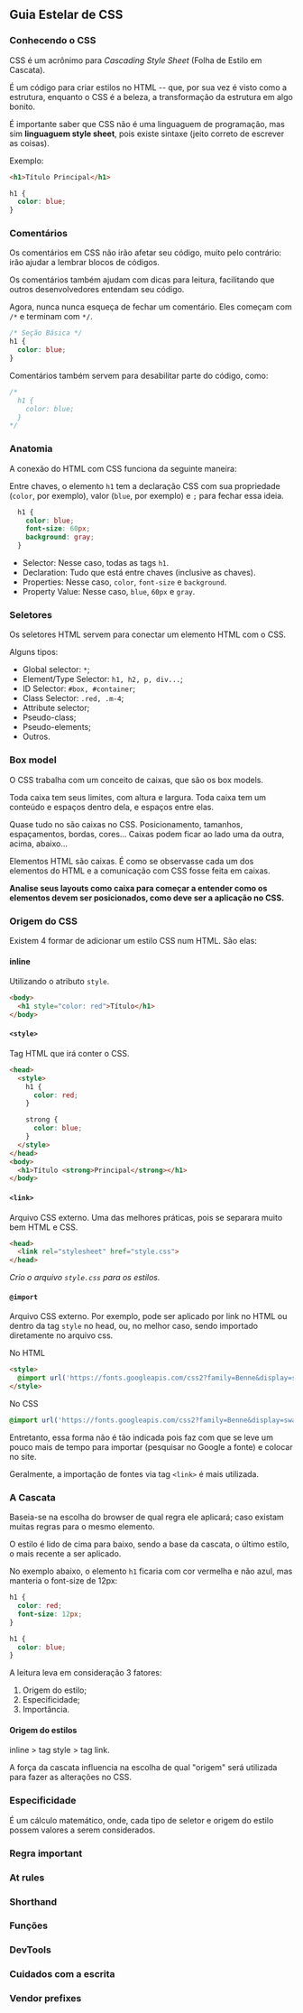 ## Guia Estelar de CSS

### Conhecendo o CSS

CSS é um acrônimo para _Cascading Style Sheet_ (Folha de Estilo em Cascata).

É um código para criar estilos no HTML -- que, por sua vez é visto como a estrutura, enquanto o CSS é a beleza, a transformação da estrutura em algo bonito.

É importante saber que CSS não é uma linguaguem de programação, mas sim **linguaguem style sheet**, pois existe sintaxe (jeito correto de escrever as coisas).

Exemplo:

```HTML
<h1>Título Principal</h1>
```

```CSS
h1 {
  color: blue;
}
```

### Comentários

Os comentários em CSS não irão afetar seu código, muito pelo contrário: irão ajudar a lembrar blocos de códigos.

Os comentários também ajudam com dicas para leitura, facilitando que outros desenvolvedores entendam seu código.

Agora, nunca nunca esqueça de fechar um comentário. Eles começam com `/*` e terminam com `*/`.

```CSS
/* Seção Básica */
h1 {
  color: blue;
}
```

Comentários também servem para desabilitar parte do código, como:

```CSS
/*
  h1 {
    color: blue;
  }
*/
```

### Anatomia

A conexão do HTML com CSS funciona da seguinte maneira:

Entre chaves, o elemento `h1` tem a declaração CSS com sua propriedade (`color`, por exemplo), valor (`blue`, por exemplo) e `;` para fechar essa ideia.

```CSS
  h1 {
    color: blue;
    font-size: 60px;
    background: gray;
  }
```

- Selector: Nesse caso, todas as tags `h1`.
- Declaration: Tudo que está entre chaves (inclusive as chaves).
- Properties: Nesse caso, `color`, `font-size` e `background`.
- Property Value: Nesse caso, `blue`, `60px` e `gray`.

### Seletores

Os seletores HTML servem para conectar um elemento HTML com o CSS.

Alguns tipos:

- Global selector: `*`;
- Element/Type Selector: `h1, h2, p, div...`;
- ID Selector: `#box, #container`;
- Class Selector: `.red, .m-4`;
- Attribute selector;
- Pseudo-class;
- Pseudo-elements;
- Outros.

### Box model

O CSS trabalha com um conceito de caixas, que são os box models.

Toda caixa tem seus limites, com altura e largura. Toda caixa tem um conteúdo e espaços dentro dela, e espaços entre elas.

Quase tudo no são caixas no CSS. Posicionamento, tamanhos, espaçamentos, bordas, cores... Caixas podem ficar ao lado uma da outra, acima, abaixo...

Elementos HTML são caixas. É como se observasse cada um dos elementos do HTML e a comunicação com CSS fosse feita em caixas.

**Analise seus layouts como caixa para começar a entender como os elementos devem ser posicionados, como deve ser a aplicação no CSS.**

### Origem do CSS

Existem 4 formar de adicionar um estilo CSS num HTML. São elas:

#### inline

Utilizando o atributo `style`.

```HTML
<body>
  <h1 style="color: red">Título</h1>
</body>
```

#### `<style>`

Tag HTML que irá conter o CSS.

```HTML
<head>
  <style>
    h1 {
      color: red;
    }

    strong {
      color: blue;
    }
  </style>
</head>
<body>
  <h1>Título <strong>Principal</strong></h1>
</body>
```

#### `<link>`

Arquivo CSS externo. Uma das melhores práticas, pois se separara muito bem HTML e CSS.

```HTML
<head>
  <link rel="stylesheet" href="style.css">
</head>
```

_Crio o arquivo `style.css` para os estilos._

#### `@import`

Arquivo CSS externo. Por exemplo, pode ser aplicado por link no HTML ou dentro da tag `style` no head, ou, no melhor caso, sendo importado diretamente no arquivo css.

No HTML

```HTML
<style>
  @import url('https://fonts.googleapis.com/css2?family=Benne&display=swap');
</style>
```

No CSS

```CSS
@import url('https://fonts.googleapis.com/css2?family=Benne&display=swap');
```

Entretanto, essa forma não é tão indicada pois faz com que se leve um pouco mais de tempo para importar (pesquisar no Google a fonte) e colocar no site.

Geralmente, a importação de fontes via tag `<link>` é mais utilizada.

### A Cascata

Baseia-se na escolha do browser de qual regra ele aplicará; caso existam muitas regras para o mesmo elemento.

O estilo é lido de cima para baixo, sendo a base da cascata, o último estilo, o mais recente a ser aplicado.

No exemplo abaixo, o elemento `h1` ficaria com cor vermelha e não azul, mas manteria o font-size de 12px:

```css
h1 {
  color: red;
  font-size: 12px;
}

h1 {
  color: blue;
}
```

A leitura leva em consideração 3 fatores:

1. Origem do estilo;
2. Especificidade;
3. Importância.

#### Origem do estilos

inline > tag style > tag link.

A força da cascata influencia na escolha de qual "origem" será utilizada para fazer as alterações no CSS.

### Especificidade

É um cálculo matemático, onde, cada tipo de seletor e origem do estilo possem valores a serem considerados.

### Regra important

### At rules

### Shorthand

### Funções

### DevTools

### Cuidados com a escrita

### Vendor prefixes
